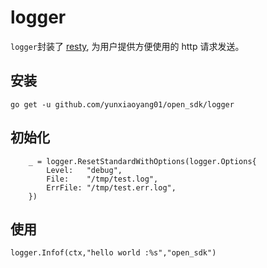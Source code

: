 # logger

`logger`封装了 [resty](gopkg.in/resty.v1), 为用户提供方便使用的 http 请求发送。

## 安装

```shell
go get -u github.com/yunxiaoyang01/open_sdk/logger
```

## 初始化

```golang
	_ = logger.ResetStandardWithOptions(logger.Options{
		Level:   "debug",
		File:    "/tmp/test.log",
		ErrFile: "/tmp/test.err.log",
	})
```

## 使用

```golang
logger.Infof(ctx,"hello world :%s","open_sdk")
```